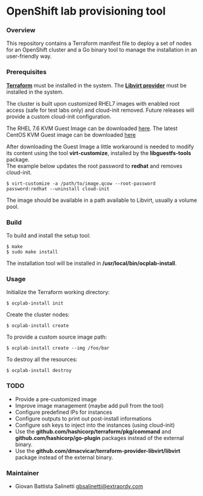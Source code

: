 # OpenShift lab provisioning tool

### Overview
This repository contains a Terraform manifest file to deploy a set of nodes
for an OpenShift cluster and a Go binary tool to manage the installation in an
user-friendly way.

### Prerequisites
[**Terraform**](https://github.com/hashicorp/terraform) must be installed in the 
system. 
The [**Libvirt provider**](https://github.com/dmacvicar/terraform-provider-libvirt)
must be installed in the system.

The cluster is built upon customized RHEL7 images with enabled root access (safe
for test labs only) and cloud-init removed. Future releases will provide a 
custom cloud-init configuration.

The RHEL 7.6 KVM Guest Image can be downloaded 
[here](https://access.redhat.com/downloads/content/69/ver=/rhel---7/7.6/x86_64/product-software).
The latest CentOS KVM Guest image can be downloaded
[here](https://cloud.centos.org/centos/7/images/CentOS-7-x86_64-GenericCloud.qcow2)

After downloading the Guest Image a little workaround is needed to modify its 
content using the tool **virt-customize**, installed by the **libguestfs-tools**
package.  
The example below updates the root password to **redhat** and removes cloud-init.

```
$ virt-customize -a /path/to/image.qcow --root-password password:redhat --uninstall cloud-init
```

The image should be available in a path available to Libvirt, usually a volume
pool.

### Build
To build and install the setup tool:
```
$ make
$ sudo make install
```
The installation tool will be installed in **/usr/local/bin/ocplab-install**.

### Usage
Initialize the Terraform working directory:
```
$ ocplab-install init
```

Create the cluster nodes:
```
$ ocplab-install create
```

To provide a custom source image path:
```
$ ocplab-install create --img /foo/bar
```

To destroy all the resources:
```
$ ocplab-install destroy
```

### TODO
- Provide a pre-customized image
- Improve image management (maybe add pull from the tool)
- Configure predefined IPs for instances
- Configure outputs to print out post-install informations
- Configure ssh keys to inject into the instances (using cloud-init)
- Use the **github.com/hashicorp/terraform/pkg/command** and **github.com/hashicorp/go-plugin** 
  packages instead of the external binary.
- Use the **github.com/dmacvicar/terraform-provider-libvirt/libvirt** package instead of
  the external binary.

### Maintainer
- Giovan Battista Salinetti <gbsalinetti@extraordy.com>

